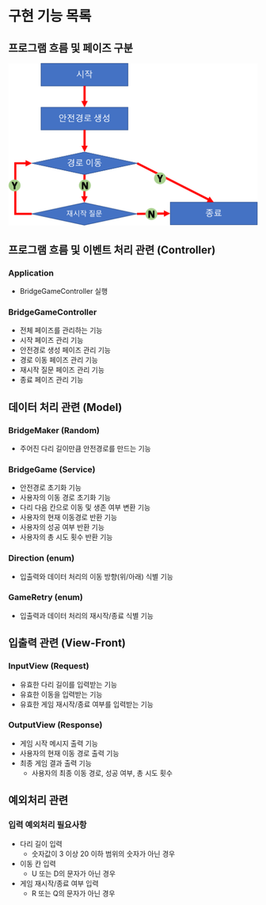 # 구현 기능 목록

## 프로그램 흐름 및 페이즈 구분

![프로그램 흐름 및 페이즈 구분 그림](./process.png)

## 프로그램 흐름 및 이벤트 처리 관련 (Controller)

### Application

- BridgeGameController 실행

### BridgeGameController

- 전체 페이즈를 관리하는 기능
- 시작 페이즈 관리 기능
- 안전경로 생성 페이즈 관리 기능
- 경로 이동 페이즈 관리 기능
- 재시작 질문 페이즈 관리 기능
- 종료 페이즈 관리 기능

## 데이터 처리 관련 (Model)

### BridgeMaker (Random)

- 주어진 다리 길이만큼 안전경로를 만드는 기능

### BridgeGame (Service)

- 안전경로 초기화 기능
- 사용자의 이동 경로 초기화 기능
- 다리 다음 칸으로 이동 및 생존 여부 변환 기능
- 사용자의 현재 이동경로 반환 기능
- 사용자의 성공 여부 반환 기능
- 사용자의 총 시도 횟수 반환 기능

### Direction (enum)

- 입출력와 데이터 처리의 이동 방향(위/아래) 식별 기능

### GameRetry (enum)

- 입출력과 데이터 처리의 재시작/종료 식별 기능

## 입출력 관련 (View-Front)

### InputView (Request)

- 유효한 다리 길이를 입력받는 기능
- 유효한 이동을 입력받는 기능
- 유효한 게임 재시작/종료 여부를 입력받는 기능

### OutputView (Response)

- 게임 시작 메시지 출력 기능
- 사용자의 현재 이동 경로 출력 기능
- 최종 게임 결과 출력 기능
    - 사용자의 최종 이동 경로, 성공 여부, 총 시도 횟수

## 예외처리 관련

### 입력 예외처리 필요사항

- 다리 길이 입력
    - 숫자값이 3 이상 20 이하 범위의 숫자가 아닌 경우
- 이동 칸 입력
    - U 또는 D의 문자가 아닌 경우
- 게임 재시작/종료 여부 입력
    - R 또는 Q의 문자가 아닌 경우
